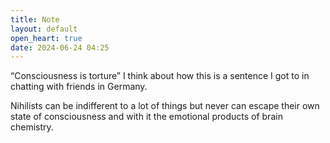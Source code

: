 ```yaml
---
title: Note
layout: default
open_heart: true
date: 2024-06-24 04:25
---
```


“Consciousness is torture” I think about how this is a sentence I got to in chatting with friends in Germany. 

Nihilists can be indifferent to a lot of things but never can escape their own state of consciousness and with it the emotional products of brain chemistry.
